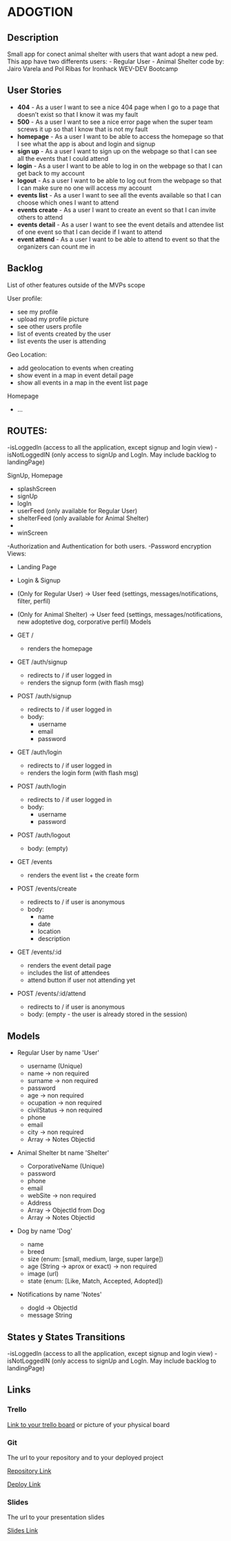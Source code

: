 # ADOGTION

## Description

Small app for conect animal shelter with users that want adopt a new ped.
This app have two differents users:
    - Regular User
    - Animal Shelter
code by: Jairo Varela and Pol Ribas for Ironhack WEV-DEV Bootcamp
 
## User Stories

- **404** - As a user I want to see a nice 404 page when I go to a page that doesn’t exist so that I know it was my fault 
- **500** - As a user I want to see a nice error page when the super team screws it up so that I know that is not my fault
- **homepage** - As a user I want to be able to access the homepage so that I see what the app is about and login and signup
- **sign up** - As a user I want to sign up on the webpage so that I can see all the events that I could attend
- **login** - As a user I want to be able to log in on the webpage so that I can get back to my account
- **logout** - As a user I want to be able to log out from the webpage so that I can make sure no one will access my account
- **events list** - As a user I want to see all the events available so that I can choose which ones I want to attend
- **events create** - As a user I want to create an event so that I can invite others to attend
- **events detail** - As a user I want to see the event details and attendee list of one event so that I can decide if I want to attend 
- **event attend** - As a user I want to be able to attend to event so that the organizers can count me in

## Backlog

List of other features outside of the MVPs scope

User profile:
- see my profile
- upload my profile picture
- see other users profile
- list of events created by the user
- list events the user is attending

Geo Location:
- add geolocation to events when creating
- show event in a map in event detail page
- show all events in a map in the event list page

Homepage
- ...


## ROUTES:

-isLoggedIn (access to all the application, except signup and login view)
-isNotLoggedIN (only access to signUp and LogIn. May include backlog to landingPage)

 SignUp, Homepage

- splashScreen
- signUp
- logIn
- userFeed (only available for Regular User)
- shelterFeed (only available for Animal Shelter)
- 
- winScreen

-Authorization and Authentication for both users.
-Password encryption
Views:
- Landing Page
- Login & Signup
- (Only for Regular User) -> User feed (settings, messages/notifications, filter, perfil)
- (Only for Animal Shelter) -> User feed (settings, messages/notifications, new adoptetive dog, corporative perfil)
Models

- GET / 
  - renders the homepage
- GET /auth/signup
  - redirects to / if user logged in
  - renders the signup form (with flash msg)
- POST /auth/signup
  - redirects to / if user logged in
  - body:
    - username
    - email
    - password
- GET /auth/login
  - redirects to / if user logged in
  - renders the login form (with flash msg)
- POST /auth/login
  - redirects to / if user logged in
  - body:
    - username
    - password
- POST /auth/logout
  - body: (empty)

- GET /events
  - renders the event list + the create form
- POST /events/create 
  - redirects to / if user is anonymous
  - body: 
    - name
    - date
    - location
    - description
- GET /events/:id
  - renders the event detail page
  - includes the list of attendees
  - attend button if user not attending yet
- POST /events/:id/attend 
  - redirects to / if user is anonymous
  - body: (empty - the user is already stored in the session)


## Models

- Regular User by name 'User'
  - username (Unique)
  - name -> non required
  - surname -> non required
  - password
  - age -> non required
  - ocupation -> non required
  - civilStatus -> non required
  - phone 
  - email
  - city -> non required
  - Array -> Notes Objectid
  
- Animal Shelter bt name 'Shelter'
  - CorporativeName (Unique)
  - password
  - phone
  - email
  - webSite -> non required
  - Address
  - Array -> ObjectId from Dog
  - Array -> Notes Objectid

- Dog by name 'Dog'
  - name
  - breed
  - size (enum: [small, medium, large, super large])
  - age (String -> aprox or exact) -> non required
  - image (url)
  - state (enum: [Like, Match, Accepted, Adopted])
  
- Notifications by name 'Notes'
  - dogId -> ObjectId
  - message String
  
## States y States Transitions

-isLoggedIn (access to all the application, except signup and login view)
-isNotLoggedIN (only access to signUp and LogIn. May include backlog to landingPage)

## Links

### Trello

[Link to your trello board](https://trello.com) or picture of your physical board

### Git

The url to your repository and to your deployed project

[Repository Link](http://github.com)

[Deploy Link](http://heroku.com)

### Slides

The url to your presentation slides

[Slides Link](http://slides.com)